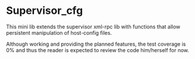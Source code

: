 # Supervisor_cfg

This mini lib extends the supervisor xml-rpc lib with functions that allow
persistent manipulation of host-config files.

Although working and providing the planned features, the test coverage is 0% and thus the reader is expected to review the code him/herself for now.
